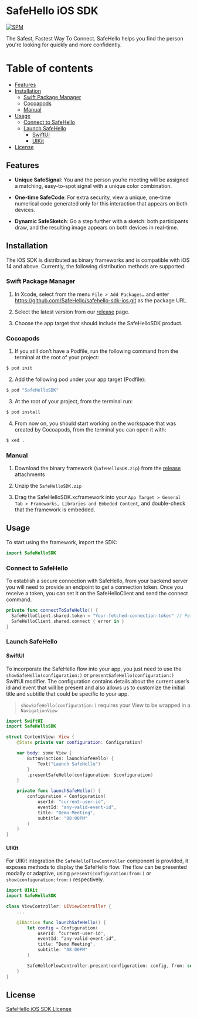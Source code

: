 # SafeHello iOS SDK
[![SPM](https://img.shields.io/badge/SPM-compatible-green)](https://www.swift.org/package-manager/)

The Safest, Fastest Way To Connect. SafeHello helps you find the person you're looking for quickly and more confidently.

Table of contents
=================

<!--ts-->
   * [Features](#features)
   * [Installation](#installation)
      * [Swift Package Manager](#swift-package-manager)
      * [Cocoapods](#cocoapods)
      * [Manual](#manual)
   * [Usage](#usage)
      * [Connect to SafeHello](#connect-to-safehello)
      * [Launch SafeHello](#launch-safehello)
        * [SwiftUI](#swiftui)
        * [UIKit](#uikit)
   * [License](#license)
<!--te-->

## Features

- **Unique SafeSignal**: You and the person you’re meeting will be assigned a matching, easy-to-spot signal with a unique color combination.

- **One-time SafeCode**: For extra security, view a unique, one-time numerical code generated only for this interaction that appears on both devices.

- **Dynamic SafeSketch**: Go a step further with a sketch: both participants draw, and the resulting image appears on both devices in real-time.

## Installation

The iOS SDK is distributed as binary frameworks and is compatible with iOS 14 and above. Currently, the following distribution methods are supported:

### Swift Package Manager

1. In Xcode, select from the menu `File > Add Packages…` and enter https://github.com/SafeHello/safehello-sdk-ios.git as the package URL.  
  
2. Select the latest version from our [release](https://github.com/SafeHello/safehello-sdk-ios/releases) page. 

3. Choose the app target that should include the SafeHelloSDK product.

### Cocoapods

 1. If you still don’t have a Podfile, run the following command from the terminal at the root of your project:
 ```bash
 $ pod init
 ```
 
 2. Add the following pod under your app target (Podfile):
 ```bash
 $ pod "SafeHelloSDK"
 ```
 
 3. At the root of your project, from the terminal run:
 ```bash
 $ pod install
 ```
 
 4. From now on, you should start working on the workspace that was created by Cocoapods, from the terminal you can open it with:
 ```bash
 $ xed .
 ```

### Manual

1. Download the binary framework (`SafeHelloSDK.zip`) from the [release](https://github.com/SafeHello/safehello-sdk-ios/releases) attachments

2. Unzip the `SafeHelloSDK.zip`

3. Drag the SafeHelloSDK.xcframework into your `App Target > General Tab > Frameworks, Libraries and Embeded Content`, and double-check that the framework  is embedded.

## Usage

To start using the framework, import the SDK:

```swift
import SafeHelloSDK
```
### Connect to SafeHello

To establish a secure connection with SafeHello, from your backend server you will need to provide an endpoint to get a connection token. Once you receive a token, you can set it on the SafeHelloClient and send the connect command.

```swift
private func connectToSafeHello() {
  SafeHelloClient.shared.token = "Your-fetched-connection-token" // Fetch from your backend server
  SafeHelloClient.shared.connect { error in }
}
```

### Launch SafeHello 

#### SwiftUI

To incorporate the SafeHello flow into your app, you just need to use the `showSafeHello(configuration:)` or `presentSafeHello(configuration:)` SwiftUI modifier. The configuration contains details about the current user’s id and event that will be present and also allows us to customize the initial title and subtitle that could be specific to your app.

> `showSafeHello(configuration:)` requires your View to be wrapped in a `NavigationView`

```swift
import SwiftUI
import SafeHelloSDK

struct ContentView: View {
    @State private var configuration: Configuration?

    var body: some View {
        Button(action: launchSafeHello) {
            Text("Launch SafeHello")
        }
        .presentSafeHello(configuration: $configuration)
    }

    private func launchSafeHello() {
        configuration = Configuration(
            userId: "current-user-id",
            eventId: "any-valid-event-id",
            title: "Demo Meeting",
            subtitle: "08:00PM"
        )
    }
}
```

#### UIKit

For UIKit integration the `SafeHelloFlowController` component is provided, it exposes methods to display the SafeHello flow. The flow can be presented modally or adaptive, using `present(configuration:from:)` or `show(configuration:from:)` respectively.

```swift
import UIKit
import SafeHelloSDK

class ViewController: UIViewController {
    ...

    @IBAction func launchSafeHello() {
        let config = Configuration(
            userId: “current-user-id",
            eventId: “any-valid-event-id“,
            title: “Demo Meeting",
            subtitle: "08:00PM"
        )

        SafeHelloFlowController.present(configuration: config, from: self)
    }
}
```

## License

[SafeHello iOS SDK License](LICENSE)
